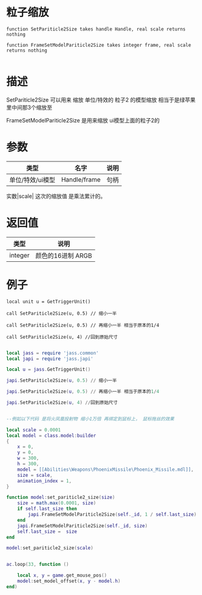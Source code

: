 
# 粒子缩放
```jass
function SetPariticle2Size takes handle Handle, real scale returns nothing 

function FrameSetModelPariticle2Size takes integer frame, real scale returns nothing 


```
# 描述

SetPariticle2Size 可以用来 缩放 单位/特效的 粒子2 的模型缩放 相当于是绿苹果里中间那3个缩放至


FrameSetModelPariticle2Size 是用来缩放 ui模型上面的粒子2的


# 参数
类型|名字|说明
--|--|--
单位/特效/ui模型|Handle/frame| 句柄

实数|scale| 这次的缩放值 是乘法累计的。


# 返回值
类型|说明
--|--
integer|颜色的16进制 ARGB


# 例子

```jass
local unit u = GetTriggerUnit()

call SetPariticle2Size(u, 0.5) // 缩小一半

call SetPariticle2Size(u, 0.5) // 再缩小一半 相当于原本的1/4

call SetPariticle2Size(u, 4) //回到原始尺寸

```

```lua

local jass = require 'jass.common'
local japi = require 'jass.japi'

local u = jass.GetTriggerUnit()

japi.SetPariticle2Size(u, 0.5) // 缩小一半

japi.SetPariticle2Size(u, 0.5) // 再缩小一半 相当于原本的1/4

japi.SetPariticle2Size(u, 4) //回到原始尺寸


--例如以下代码 是将火凤凰投射物 缩小1万倍 再绑定到鼠标上， 鼠标拖丝的效果

local scale = 0.0001
local model = class.model:builder 
{
    x = 0,
    y = 0,
    w = 300,
    h = 300,
    model = [[Abilities\Weapons\PhoenixMissile\Phoenix_Missile.mdl]],
    size = scale,
    animation_index = 1,
}

function model:set_pariticle2_size(size)
    size = math.max(0.0001, size)
    if self.last_size then 
        japi.FrameSetModelPariticle2Size(self._id, 1 / self.last_size)
    end 
    japi.FrameSetModelPariticle2Size(self._id, size)
    self.last_size =  size
end

model:set_pariticle2_size(scale)


ac.loop(33, function ()

    local x, y = game.get_mouse_pos()
    model:set_model_offset(x, y - model.h)
end)


```

